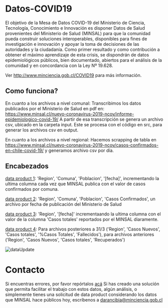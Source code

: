 # Datos-COVID19
El objetivo de la Mesa de Datos COVID-19 del Ministerio de Ciencia, Tecnología, Conocimiento e Innovación es disponer Datos de Salud provenientes del Ministerio de Salud (MINSAL) para que la comunidad pueda construir soluciones interoperables, disponibles para fines de investigación e innovación y apoyar la toma de decisiones de las autoridades y la ciudadanía. Como primer resultado y como contribución a obtener el máximo aprendizaje de esta crisis, se dispondrán de datos epidemiológicos públicos, bien documentado, abiertos para el análisis de la comunidad y en concordancia con la Ley Nº 19.628. 

Ver http://www.minciencia.gob.cl/COVID19 para más información.

## Como funciona?
En cuanto a los archivos a nivel comunal: Transcribimos los datos publicados por el Ministerio de Salud en pdf en:
https://www.minsal.cl/nuevo-coronavirus-2019-ncov/informe-epidemiologico-covid-19/
A partir de esa transcripción se genera un archivo csv, ubicado en la carpeta input.
Este se procesa con el código en src, para generar los archivos csv en output.

En cuanto a los archivos a nivel regional: Hacemos scrapping de tabla en https://www.minsal.cl/nuevo-coronavirus-2019-ncov/casos-confirmados-en-chile-covid-19/ y generamos archivo csv por día.

## Encabezados
[data product 1](output/producto1): 'Region', 'Comuna', 'Poblacion', '[fecha]', incrementando la ultima columna cada vez que MINSAL publica con el valor de casos confirmados por comuna. 

[data product 2](output/producto2): 'Region', 'Comuna', 'Poblacion', 'Casos Confirmados', un archivo por fecha de publicación del Ministerio de Salud

[data product 3](output/producto3): 'Region', '[fecha]' incrementaando la ultima columna con el valor de la columna 'Casos totales' reportados por el MINSAL diaramente.

[data product 4](output/producto4):  Para archivos posteriores a 31/3 ('Region', 'Casos Nuevos', 'Casos totales', '%Casos Totales', 'Fallecidos'), para archivos anteriores ('Region', 'Casos Nuevos', 'Casos totales', 'Recuperados') 


![dataUpdate](https://github.com/MinCiencia/Datos-COVID19/workflows/dataUpdate/badge.svg)

# Contacto
Si encuentras errores, por favor repórtalos [acá](https://github.com/MinCiencia/Datos-COVID19/issues)
Si has creado una solución que permita facilitar el trabajo con estos datos, algún análisis, o simplemente tienes una solicitud de data product considerando los datos que MINSAL hace públicos hoy, escríbenos a darancibia@minciencia.gob.cl
